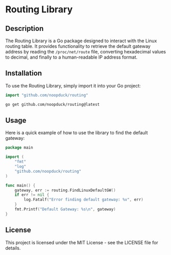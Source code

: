 # Routing Library

## Description

The Routing Library is a Go package designed to interact with the Linux routing table. It provides functionality to retrieve the default gateway address by reading the `/proc/net/route` file, converting hexadecimal values to decimal, and finally to a human-readable IP address format.

## Installation

To use the Routing Library, simply import it into your Go project:

```go
import "github.com/noopduck/routing"
```

```bash
go get github.com/noopduck/routing@latest
```

## Usage

Here is a quick example of how to use the library to find the default gateway:

```go
package main

import (
    "fmt"
    "log"
    "github.com/noopduck/routing"
)

func main() {
    gateway, err := routing.FindLinuxDefaultGW()
    if err != nil {
        log.Fatalf("Error finding default gateway: %v", err)
    }
    fmt.Printf("Default Gateway: %s\n", gateway)
}
```

## License

This project is licensed under the MIT License - see the LICENSE file for details.
